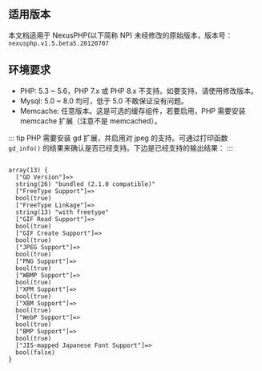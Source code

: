 ## 适用版本

本文档适用于 NexusPHP(以下简称 NP) 未经修改的原始版本，版本号：`nexusphp.v1.5.beta5.20120707`

## 环境要求

- PHP: 5.3 ~ 5.6，PHP 7.x 或 PHP 8.x 不支持。如要支持，请使用修改版本。
- Mysql: 5.0 ~ 8.0 均可，低于 5.0 不敢保证没有问题。
- Memcache: 任意版本。这是可选的缓存组件，若要启用，PHP 需要安装 memcache 扩展（注意不是 memcached）。

::: tip
PHP 需要安装 gd 扩展，并启用对 jpeg 的支持。可通过打印函数 `gd_info()` 的结果来确认是否已经支持。下边是已经支持的输出结果：
:::
```

array(13) {
  ["GD Version"]=>
  string(26) "bundled (2.1.0 compatible)"
  ["FreeType Support"]=>
  bool(true)
  ["FreeType Linkage"]=>
  string(13) "with freetype"
  ["GIF Read Support"]=>
  bool(true)
  ["GIF Create Support"]=>
  bool(true)
  ["JPEG Support"]=>
  bool(true)
  ["PNG Support"]=>
  bool(true)
  ["WBMP Support"]=>
  bool(true)
  ["XPM Support"]=>
  bool(true)
  ["XBM Support"]=>
  bool(true)
  ["WebP Support"]=>
  bool(true)
  ["BMP Support"]=>
  bool(true)
  ["JIS-mapped Japanese Font Support"]=>
  bool(false)
}
```
